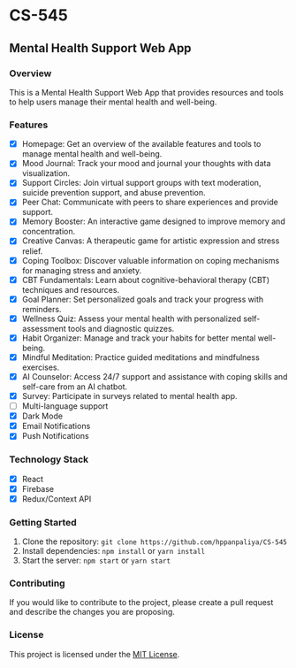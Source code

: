 # CS-545

## Mental Health Support Web App

### Overview
This is a Mental Health Support Web App that provides resources and tools to help users manage their mental health and well-being.

### Features
- [X] Homepage: Get an overview of the available features and tools to manage mental health and well-being.
- [X] Mood Journal: Track your mood and journal your thoughts with data visualization.
- [X] Support Circles: Join virtual support groups with text moderation, suicide prevention support, and abuse prevention.
- [X] Peer Chat: Communicate with peers to share experiences and provide support.
- [X] Memory Booster: An interactive game designed to improve memory and concentration.
- [X] Creative Canvas: A therapeutic game for artistic expression and stress relief.
- [X] Coping Toolbox: Discover valuable information on coping mechanisms for managing stress and anxiety.
- [X] CBT Fundamentals: Learn about cognitive-behavioral therapy (CBT) techniques and resources.
- [X] Goal Planner: Set personalized goals and track your progress with reminders.
- [X] Wellness Quiz: Assess your mental health with personalized self-assessment tools and diagnostic quizzes.
- [X] Habit Organizer: Manage and track your habits for better mental well-being.
- [X] Mindful Meditation: Practice guided meditations and mindfulness exercises.
- [X] AI Counselor: Access 24/7 support and assistance with coping skills and self-care from an AI chatbot.
- [X] Survey: Participate in surveys related to mental health app.
- [ ] Multi-language support
- [X] Dark Mode
- [X] Email Notifications
- [X] Push Notifications

### Technology Stack
- [x] React
- [x] Firebase
- [x] Redux/Context API

### Getting Started
1. Clone the repository: `git clone https://github.com/hppanpaliya/CS-545`
2. Install dependencies: `npm install` or `yarn install`
3. Start the server: `npm start` or `yarn start`

### Contributing
If you would like to contribute to the project, please create a pull request and describe the changes you are proposing.

### License
This project is licensed under the [MIT License](https://opensource.org/licenses/MIT).
